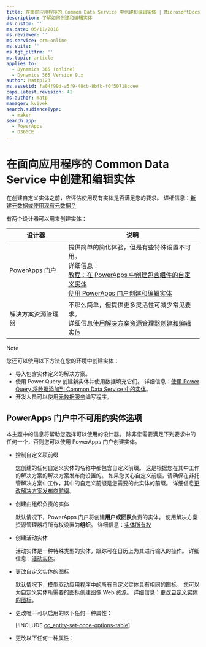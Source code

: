 ```yaml
---
title: 在面向应用程序的 Common Data Service 中创建和编辑实体 | MicrosoftDocs
description: 了解如何创建和编辑实体
ms.custom: ''
ms.date: 05/11/2018
ms.reviewer: ''
ms.service: crm-online
ms.suite: ''
ms.tgt_pltfrm: ''
ms.topic: article
applies_to:
  - Dynamics 365 (online)
  - Dynamics 365 Version 9.x
author: Mattp123
ms.assetid: fa04f99d-a5f9-48cb-8bfb-f0f50718ccee
caps.latest.revision: 41
ms.author: matp
manager: kvivek
search.audienceType:
  - maker
search.app:
  - PowerApps
  - D365CE
---
```

# <a name="create-and-edit-entities-in-common-data-service-for-apps"></a>在面向应用程序的 Common Data Service 中创建和编辑实体

在创建自定义实体之前，应评估使用现有实体是否满足您的要求。 详细信息：[新建元数据或使用现有元数据？](create-edit-metadata.md#create-new-metadata-or-use-existing-metadata)

有两个设计器可以用来创建实体：

|设计器| 说明|
|--|--|
|[PowerApps 门户](https://web.powerapps.com/?utm_source=padocs&utm_medium=linkinadoc&utm_campaign=referralsfromdoc)|提供简单的简化体验，但是有些特殊设置不可用。<br />详细信息： <br />[教程：在 PowerApps 中创建包含组件的自定义实体](/powerapps/maker/common-data-service/create-custom-entity)<br />[使用 PowerApps 门户创建和编辑实体](create-edit-entities-portal.md)|
|解决方案资源管理器|不那么简单，但提供更多灵活性可减少常见要求。 <br />详细信息[使用解决方案资源管理器创建和编辑实体](create-edit-entities-solution-explorer.md)|

> [!NOTE]
> 您还可以使用以下方法在您的环境中创建实体：
> - 导入包含实体定义的解决方案。
> - 使用 Power Query 创建新实体并使用数据填充它们。 详细信息：[使用 Power Query 将数据添加到 Common Data Service 中的实体](/powerapps/maker/common-data-service/data-platform-cds-newentity-pq)。
> - 开发人员可以使用[元数据服务](/powerapps/developer/common-data-service/use-web-services#metadata-services)编写程序。


## <a name="entity-options-not-available-in-the-powerapps-portal"></a>PowerApps 门户中不可用的实体选项

本主题中的信息将帮助您选择可以使用的设计器。 除非您需要满足下列要求中的任何一个，否则您可以使用 PowerApps 门户创建实体。

- 控制自定义项前缀

  您创建的任何自定义实体的名称中都包含自定义前缀。 这是根据您在其中工作的解决方案的解决方案发布商设置的。 如果您关心自定义前缀，请确保在非托管解决方案中工作，其中的自定义前缀是您需要的此实体的前缀。 详细信息[更改解决方案发布商前缀](change-solution-publisher-prefix.md)。

- 创建由组织负责的实体

  默认情况下，PowerApps 门户将创建**用户或团队**负责的实体。 使用解决方案资源管理器将所有权设置为**组织**。 详细信息：[实体所有权](types-of-entities.md#entity-ownership)

- 创建活动实体

  活动实体是一种特殊类型的实体，跟踪可在日历上为其进行输入的操作。 详细信息：[活动实体](types-of-entities.md#activity-entities)。

- 更改自定义实体的图标

  默认情况下，模型驱动应用程序中的所有自定义实体具有相同的图标。 您可以为自定义实体所需要的图标创建图像 Web 资源。 详细信息：[更改自定义实体的图标](../model-driven-apps/change-custom-entity-icons.md)。 

- 更改唯一可以启用的以下任何一种属性：

  [!INCLUDE [cc_entity-set-once-options-table](../../includes/cc_entity-set-once-options-table.md)]

- 更改以下任何一种属性：

  <!-- Based on ../../includes/cc_entity-changeable-options-table.md 
Removed these:

  /|**Description**/|Provide a meaningful description of the purpose of the entity./|

  /|**Primary Image**/|System entities that support images will already have an **Image** field. You can choose whether to display data in this field as the image for the record by setting this field to **[None]** or **Default Image**.<br /><br /> For custom entities you must first create an image field. Each entity can have only one image field. After you create one, you can change this setting to set the primary image. More information: [Image fields](../maker/common-data-service/types-of-fields.md#image-fields) /|-->

  |选项   |说明  |
  |---------|---------|
  |**访问团队**|为此实体创建团队模板。 |
  |**允许快速创建**|在为此实体创建并发布了**快速创建窗体**之后，用户可以选择使用“导航窗格”中的**创建**按钮来创建新的记录。 更多信息：[创建和设计窗体](../model-driven-apps/create-design-forms.md)<br /><br /> 如果为某个自定义活动实体启用了此选项，则当用户使用导航窗格中的**创建**按钮时，自定义活动将出现在活动实体的组中。 但是，由于活动不支持快速创建窗体，因此，当单击自定义实体图标时，将使用主窗体。|
  |**显示此实体的区域**|在 Web 应用程序中选择其中一个可用站点地图区域以显示此实体。 这不适用于模型驱动应用程序。|
  |**审核**|在为组织启用了审核后，将允许更改随时间获取的实体记录。 为实体启用审核后，也会对其所有字段启用审核。 可以选择或清除要对其启用审核的字段。|
  |**更改跟踪**|以永久方法支持数据同步：同时从最初解压缩或最后被同步开始就检测被更改的数据。  |
  |**颜色**|在模型驱动应用程序中设置用于实体的颜色。|
  |**文档管理**|在执行了其他任务来启用组织的文档管理后，启用此功能可以让此实体加入与 SharePoint 的集成。 |
  |**重复检测**|如果为组织启用了重复检测，启用此选项将允许为此实体创建重复检测规则。|
  |**为移动设备启用**|使此实体对适用于手机和平板电脑的 Dynamics 365 应用程序可用。 您还可以选择此实体为**在移动设备中为只读**。<br /><br /> 如果实体的窗体需要不被 Dynamics 365 for phones and tablets 应用程序支持的扩展，请使用此设置确保移动应用程序用户不能编辑这些实体的数据。|
  |**启用 Phone Express**|使此实体对 Dynamics 365 for phones 应用程序可用。|
  |**邮件合并**|用户可以将此实体用于邮件合并。|
  |**Dynamics 365 for Outlook 的脱机功能**|当 Dynamics 365 for Outlook 应用程序未连接到网络时，此实体中的数据是否可用。|
  |**Dynamics 365 for Outlook 中的阅读窗格**|实体是否在 Dynamics 365 for Outlook 应用程序的阅读窗格中可见。|
  |**使用自定义帮助**|启用后，设置帮助 URL 来控制用户在单击应用程序中的帮助按钮时他们将看到的页面。 使用此设置来提供特定于您公司的实体流程的指导。|


### <a name="see-also"></a>另请参阅

[使用解决方案资源管理器创建和编辑实体](create-edit-entities-solution-explorer.md)<br />
[教程：在 PowerApps 中创建包含组件的自定义实体](/powerapps/maker/common-data-service/create-custom-entity)<br />
[编辑实体](edit-entities.md)<br />
[开发人员文档：创建自定义实体](/dynamics365/customer-engagement/developer/org-service/create-custom-entity)
